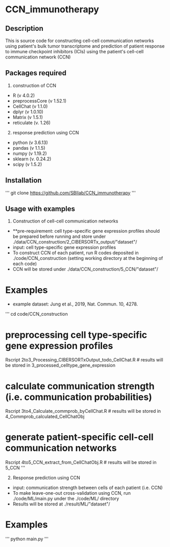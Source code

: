 # CCN_immunotherapy
## Description
This is source code for constructing cell-cell communication networks using patient's bulk tumor transcriptome and prediction of patient response to immune checkpoint inhibitors (ICIs) using the patient's cell-cell communication network (CCN)

## Packages required
1. construction of CCN
- R (v 4.0.2)
- preprocessCore (v 1.52.1)
- CellChat (v 1.1.0)
- dplyr (v 1.0.10)
- Matrix (v 1.5.1)
- reticulate (v. 1.26)

2. response prediction using CCN
- python (v 3.6.13)
- pandas (v 1.1.5)
- numpy (v 1.19.2)
- sklearn (v. 0.24.2)
- scipy (v 1.5.2)

## Installation

'''
git clone https://github.com/SBIlab/CCN_immunotherapy
'''

## Usage with examples
1. Construction of cell-cell communication networks
- **pre-requirement: cell type-specific gene expression profiles should be prepared before running and store under ./data/CCN_construction/2_CIBERSORTx_output/"dataset"/
- input: cell type-specific gene expression profiles
- To construct CCN of each patient, run R codes deposited in ./code/CCN_construction (setting working directory at the beginning of each code)
- CCN will be stored under ./data/CCN_construction/5_CCN/"dataset"/

# Examples
- example dataset: Jung et al., 2019, Nat. Commun. 10, 4278.
 
'''
cd code/CCN_construction
# preprocessing cell type-specific gene expression profiles
Rscript 2to3_Processing_CIBERSORTxOutput_todo_CellChat.R    # results will be stored in 3_processed_celltype_gene_expression

# calculate communication strength (i.e. communication probabilities)
Rscript 3to4_Calculate_commprob_byCellChat.R                # results will be stored in 4_Commprob_calculated_CellChatObj

# generate patient-specific cell-cell communication networks
Rscript 4to5_CCN_extract_from_CellChatObj.R                 # results will be stored in 5_CCN
'''

2. Response prediction using CCN
- input: communication strength between cells of each patient (i.e. CCN)
- To make leave-one-out cross-validation using CCN, run ./code/ML/main.py under the ./code/ML/ directory
- Results will be stored at ./result/ML/"dataset"/

# Examples

'''
python main.py
'''
  

